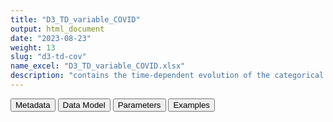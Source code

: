 ```yaml
---
title: "D3_TD_variable_COVID"
output: html_document
date: "2023-08-23"
weight: 13
slug: "d3-td-cov"
name_excel: "D3_TD_variable_COVID.xlsx"
description: "contains the time-dependent evolution of the categorical variable COVID. Occurrences are recorde with their level of severity. The date is the date of the first information about the infection, information about severity may accrue across time"
---
```


<script src="/rmarkdown-libs/core-js/shim.min.js"></script>
<script src="/rmarkdown-libs/react/react.min.js"></script>
<script src="/rmarkdown-libs/react/react-dom.min.js"></script>
<script src="/rmarkdown-libs/reactwidget/react-tools.js"></script>
<script src="/rmarkdown-libs/htmlwidgets/htmlwidgets.js"></script>
<link href="/rmarkdown-libs/reactable/reactable.css" rel="stylesheet" />
<script src="/rmarkdown-libs/reactable-binding/reactable.js"></script>
<div class="tab">
<button class="tablinks" onclick="openCity(event, &#39;Metadata&#39;)" id="defaultOpen">Metadata</button>
<button class="tablinks" onclick="openCity(event, &#39;Data Model&#39;)">Data Model</button>
<button class="tablinks" onclick="openCity(event, &#39;Parameters&#39;)">Parameters</button>
<button class="tablinks" onclick="openCity(event, &#39;Examples&#39;)">Examples</button>
</div>
<div id="Metadata" class="tabcontent">
<div id="htmlwidget-1" class="reactable html-widget " style="width:auto;height:600px;"></div>
<script type="application/json" data-for="htmlwidget-1">{"x":{"tag":{"name":"Reactable","attribs":{"data":{"medatata_name":["Name of the dataset","Content of the dataset","Unit of observation","Dataset where the list of UoOs is fully listed and with 1 record per UoO","How many observations per UoO","Variables capturing the UoO","Primary key","Parameters",null,null,null,null,null,null,null,null,null,null,null,null],"metadata_content":["D3_TD_variable_COVID","contains the time-dependent evolution of the categorical variable COVID. Occurrences are recorde with their level of severity. The date is the date of the first information about the infection, information about severity may accrue across time","A covid episode","D3_covid_episodes","1","person_id","person_id date",null,null,null,null,null,null,null,null,null,null,null,null,null]},"columns":[{"id":"medatata_name","name":"medatata_name","type":"character"},{"id":"metadata_content","name":"metadata_content","type":"character"}],"sortable":false,"searchable":true,"pagination":false,"highlight":true,"bordered":true,"striped":true,"style":{"maxWidth":1800},"height":"600px","dataKey":"2e46860ce830ee24478e4bb384056599"},"children":[]},"class":"reactR_markup"},"evals":[],"jsHooks":[]}</script>
</div>
<div id="Data Model" class="tabcontent">
<div id="htmlwidget-2" class="reactable html-widget " style="width:auto;height:600px;"></div>
<script type="application/json" data-for="htmlwidget-2">{"x":{"tag":{"name":"Reactable","attribs":{"data":{"VarName":["person_id","date","value_of_variable",null,null,null,null,null,null,null,null,null,null,null,null,null,null,null,null,null],"Description":["unique person identifier",null,null,null,null,null,null,null,null,null,null,null,null,null,null,null,null,null,null,null],"Format":["character",null,"categorical",null,null,null,null,null,null,null,null,null,null,null,null,null,null,null,null,null],"Vocabulary":[null,null,"severity1 = not hospitalised, no ICU; no death\r\nseverity2 = hospitalised, no ICU, no death\r\nseverity3 = ICU, no death\r\nseverity4 = death",null,null,null,null,null,null,null,null,null,null,null,null,null,null,null,null,null],"Parameters":[null,null,null,null,null,null,null,null,null,null,null,null,null,null,null,null,null,null,null,null],"Notes and examples":[null,null,null,null,null,null,null,null,null,null,null,null,null,null,null,null,null,null,null,null],"Source tables and variables":[null,null,null,null,null,null,null,null,null,null,null,null,null,null,null,null,null,null,null,null],"Retrieved":["yes","yes",null,null,null,null,null,null,null,null,null,null,null,null,null,null,null,null,null,null],"Calculated":[null,null,"yes",null,null,null,null,null,null,null,null,null,null,null,null,null,null,null,null,null],"Algorithm_id":[null,null,null,null,null,null,null,null,null,null,null,null,null,null,null,null,null,null,null,null],"Rule":[null,null,"if the episode is in D3_covid_severity_components_DEATH -> severity4\r\n\r\nelse, if the episode is in D3_covid_severity_components_ICU -> severity3\r\n\r\nelse, if the episode is in D3_covid_severity_components_hospitalisation -> severity2\r\n\r\nelse -> severity4\r\n\r\n\r\n",null,null,null,null,null,null,null,null,null,null,null,null,null,null,null,null,null]},"columns":[{"id":"VarName","name":"VarName","type":"character"},{"id":"Description","name":"Description","type":"character"},{"id":"Format","name":"Format","type":"character"},{"id":"Vocabulary","name":"Vocabulary","type":"character"},{"id":"Parameters","name":"Parameters","type":"logical"},{"id":"Notes and examples","name":"Notes and examples","type":"logical"},{"id":"Source tables and variables","name":"Source tables and variables","type":"logical"},{"id":"Retrieved","name":"Retrieved","type":"character"},{"id":"Calculated","name":"Calculated","type":"character"},{"id":"Algorithm_id","name":"Algorithm_id","type":"logical"},{"id":"Rule","name":"Rule","type":"character"}],"sortable":false,"searchable":true,"pagination":false,"highlight":true,"bordered":true,"striped":true,"style":{"maxWidth":1800},"height":"600px","dataKey":"4d79a0ec8402e5bf18d561bbd86697b6"},"children":[]},"class":"reactR_markup"},"evals":[],"jsHooks":[]}</script>
</div>
<div id="Parameters" class="tabcontent">
<div id="htmlwidget-3" class="reactable html-widget " style="width:auto;height:600px;"></div>
<script type="application/json" data-for="htmlwidget-3">{"x":{"tag":{"name":"Reactable","attribs":{"data":{"parameter in the variable name":[null,null,null,null,null,null,null,null,null,null,null,null,null,null,null,null,null,null,null,null],"values":[null,null,null,null,null,null,null,null,null,null,null,null,null,null,null,null,null,null,null,null],"name of macro":[null,null,null,null,null,null,null,null,null,null,null,null,null,null,null,null,null,null,null,null]},"columns":[{"id":"parameter in the variable name","name":"parameter in the variable name","type":"logical"},{"id":"values","name":"values","type":"logical"},{"id":"name of macro","name":"name of macro","type":"logical"}],"sortable":false,"searchable":true,"pagination":false,"highlight":true,"bordered":true,"striped":true,"style":{"maxWidth":1800},"height":"600px","dataKey":"f545894952d01490ab535e7af1d88bc2"},"children":[]},"class":"reactR_markup"},"evals":[],"jsHooks":[]}</script>
</div>
<div id="Examples" class="tabcontent">
<div id="htmlwidget-4" class="reactable html-widget " style="width:auto;height:600px;"></div>
<script type="application/json" data-for="htmlwidget-4">{"x":{"tag":{"name":"Reactable","attribs":{"data":{"person_id":["P00001","P00008","P00010","P00010","P00034","P00038","P00042","P00049","P00054","P00067","P00068","P00075","P00107","P00129","P00184","P00235","P00236","P00366","P00371","P00416"],"date":["2021-01-01T00:00:00Z","2021-02-11T00:00:00Z","2021-01-12T00:00:00Z","2021-05-12T00:00:00Z","2021-01-16T00:00:00Z","2021-02-25T00:00:00Z","2020-05-25T00:00:00Z","2020-09-25T00:00:00Z","2021-02-28T00:00:00Z","2021-01-17T00:00:00Z","2021-01-10T00:00:00Z","2021-02-10T00:00:00Z","2021-05-05T00:00:00Z","2020-12-09T00:00:00Z","2021-03-17T00:00:00Z","2021-03-18T00:00:00Z","2020-11-26T00:00:00Z","2020-10-30T00:00:00Z","2021-04-27T00:00:00Z","2020-11-27T00:00:00Z"],"value_of_variable":["severity1","severity3","severity3","severity1","severity1","severity3","severity2","severity2","severity2","severity1","severity1","severity1","severity3","severity1","severity1","severity1","severity1","severity1","severity1","severity1"]},"columns":[{"id":"person_id","name":"person_id","type":"character"},{"id":"date","name":"date","type":"Date"},{"id":"value_of_variable","name":"value_of_variable","type":"character"}],"sortable":false,"searchable":true,"pagination":false,"highlight":true,"bordered":true,"striped":true,"style":{"maxWidth":1800},"height":"600px","dataKey":"f4e942564c4d5a5c93b8a275a8034cce"},"children":[]},"class":"reactR_markup"},"evals":[],"jsHooks":[]}</script>
</div>
